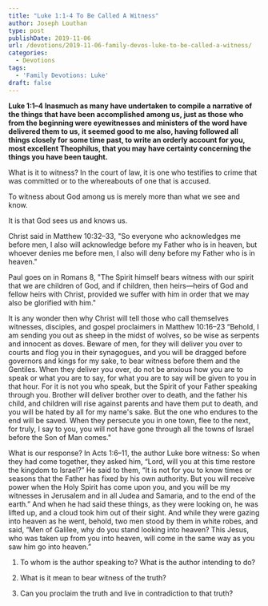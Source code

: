 ```yaml
---
title: "Luke 1:1-4 To Be Called A Witness"
author: Joseph Louthan
type: post
publishDate: 2019-11-06
url: /devotions/2019-11-06-family-devos-luke-to-be-called-a-witness/
categories:
  - Devotions
tags:
  - 'Family Devotions: Luke'
draft: false
---
```

**Luke 1:1–4 Inasmuch as many have undertaken to compile a narrative of the things that have been accomplished among us, just as those who from the beginning were eyewitnesses and ministers of the word have delivered them to us, it seemed good to me also, having followed all things closely for some time past, to write an orderly account for you, most excellent Theophilus, that you may have certainty concerning the things you have been taught.**

What is it to witness? In the court of law, it is one who testifies to crime that was committed or to the whereabouts of one that is accused.

To witness about God among us is merely more than what we see and know.

It is that God sees us and knows us.

Christ said in Matthew 10:32–33, "So everyone who acknowledges me before men, I also will acknowledge before my Father who is in heaven, but whoever denies me before men, I also will deny before my Father who is in heaven."

Paul goes on in Romans 8, "The Spirit himself bears witness with our spirit that we are children of God, and if children, then heirs—heirs of God and fellow heirs with Christ, provided we suffer with him in order that we may also be glorified with him."

It is any wonder then why Christ will tell those who call themselves witnesses, disciples, and gospel proclaimers in Matthew 10:16–23 “Behold, I am sending you out as sheep in the midst of wolves, so be wise as serpents and innocent as doves. Beware of men, for they will deliver you over to courts and flog you in their synagogues, and you will be dragged before governors and kings for my sake, to bear witness before them and the Gentiles. When they deliver you over, do not be anxious how you are to speak or what you are to say, for what you are to say will be given to you in that hour. For it is not you who speak, but the Spirit of your Father speaking through you. Brother will deliver brother over to death, and the father his child, and children will rise against parents and have them put to death, and you will be hated by all for my name's sake. But the one who endures to the end will be saved. When they persecute you in one town, flee to the next, for truly, I say to you, you will not have gone through all the towns of Israel before the Son of Man comes."


What is our response? In Acts 1:6–11, the author Luke bore witness: So when they had come together, they asked him, “Lord, will you at this time restore the kingdom to Israel?” He said to them, “It is not for you to know times or seasons that the Father has fixed by his own authority. But you will receive power when the Holy Spirit has come upon you, and you will be my witnesses in Jerusalem and in all Judea and Samaria, and to the end of the earth.” And when he had said these things, as they were looking on, he was lifted up, and a cloud took him out of their sight. And while they were gazing into heaven as he went, behold, two men stood by them in white robes, and said, “Men of Galilee, why do you stand looking into heaven? This Jesus, who was taken up from you into heaven, will come in the same way as you saw him go into heaven.”

1. To whom is the author speaking to? What is the author intending to do?

2. What is it mean to bear witness of the truth?

3. Can you proclaim the truth and live in contradiction to that truth?